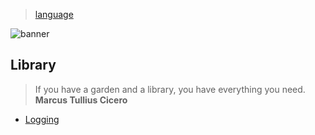 > [language](../)

![banner](/go/photos/banner.png)

## Library

> If you have a garden and a library, you have everything you need.  
> **Marcus Tullius Cicero**

* [Logging](logging)
